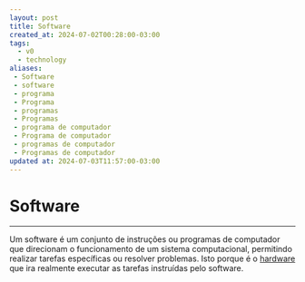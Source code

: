 ```yaml
---
layout: post
title: Software
created_at: 2024-07-02T00:28:00-03:00
tags:
  - v0
  - technology
aliases:
 - Software
 - software
 - programa
 - Programa
 - programas
 - Programas
 - programa de computador
 - Programa de computador
 - programas de computador
 - Programas de computador
updated at: 2024-07-03T11:57:00-03:00
---
```

# Software
---

Um software é um conjunto de instruções ou programas de computador que direcionam o funcionamento de um sistema computacional, permitindo realizar tarefas específicas ou resolver problemas. Isto porque é o [hardware](api/2024/07/2024-07-02-Hardware.md) que ira realmente executar as tarefas instruídas pelo software.